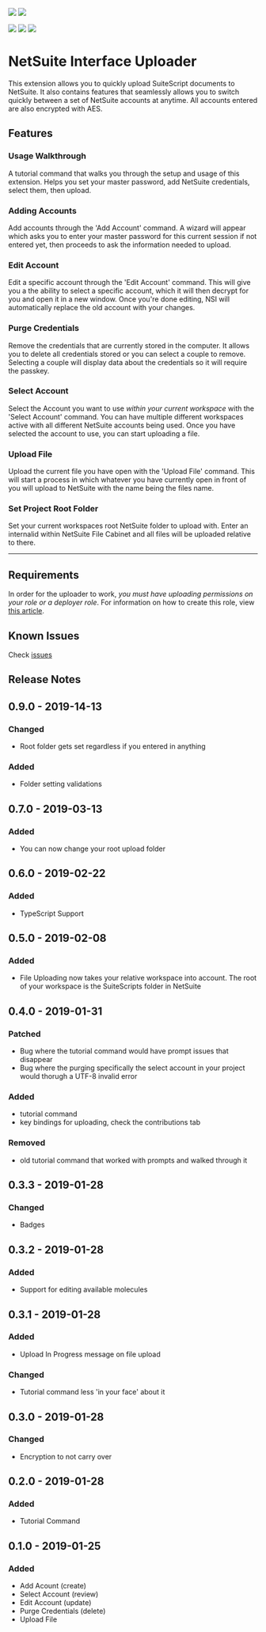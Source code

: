 [![](https://img.shields.io/badge/Author-RSM%20US-ff5e99.svg)](https://github.com/ExploreConsulting)
[![](https://img.shields.io/badge/Repository-NetSuite%20Interface%20Uploader-5ea6ff.svg)](https://github.com/ExploreConsulting/NetSuite-Interface-Uploader)

![](https://img.shields.io/github/issues/ExploreConsulting/NetSuite-Interface-Uploader.svg)
![](https://img.shields.io/github/stars/ExploreConsulting/NetSuite-Interface-Uploader.svg)
![](https://img.shields.io/github/license/ExploreConsulting/NetSuite-Interface-Uploader.svg)

# NetSuite Interface Uploader

This extension allows you to quickly upload SuiteScript documents to NetSuite. It also contains features that seamlessly allows you to switch quickly between a set of NetSuite accounts at anytime. All accounts entered are also encrypted with AES.

## Features

### Usage Walkthrough

A tutorial command that walks you through the setup and usage of this extension. Helps you set your master password, add NetSuite credentials, select them, then upload.

### Adding Accounts

Add accounts through the 'Add Account' command. A wizard will appear which asks you to enter your master password for this current session if not entered yet, then proceeds to ask the information needed to upload.

### Edit Account

Edit a specific account through the 'Edit Account' command. This will give you a the ability to select a specific account, which it will then decrypt for you and open it in a new window. Once you're done editing, NSI will automatically replace the old account with your changes.

### Purge Credentials

Remove the credentials that are currently stored in the computer. It allows you to delete all credentials stored or you can select a couple to remove. Selecting a couple will display data about the credentials so it will require the passkey.

### Select Account

Select the Account you want to use *within your current workspace* with the 'Select Account' command. You can have multiple different workspaces active with all different NetSuite accounts being used. Once you have selected the account to use, you can start uploading a file.

### Upload File

Upload the current file you have open with the 'Upload File' command. This will start a process in which whatever you have currently open in front of you will upload to NetSuite with the name being the files name.

### Set Project Root Folder

Set your current workspaces root NetSuite folder to upload with. Enter an internalid within NetSuite File Cabinet and all files will be uploaded relative to there.

-----------------------------------------------------------------------------------------------------------

## Requirements

In order for the uploader to work, *you must have uploading permissions on your role or a deployer role*. For information on how to create this role, view [this article](https://developers.suitecommerce.com/section1536122387#subsect1536120034).

## Known Issues

Check [issues](https://github.com/EmilChoparinov/NetSuite-Interface-Uploader/issues)

## Release Notes

## 0.9.0 - 2019-14-13
### Changed
- Root folder gets set regardless if you entered in anything

### Added
- Folder setting validations 

## 0.7.0 - 2019-03-13
### Added
- You can now change your root upload folder

## 0.6.0 - 2019-02-22
### Added
- TypeScript Support

## 0.5.0 - 2019-02-08
### Added
- File Uploading now takes your relative workspace into account. The root of your workspace is the SuiteScripts folder in NetSuite

## 0.4.0 - 2019-01-31
### Patched
- Bug where the tutorial command would have prompt issues that disappear
- Bug where the purging specifically the select account in your project would thorugh a UTF-8 invalid error

### Added
- tutorial command
- key bindings for uploading, check the contributions tab

### Removed
- old tutorial command that worked with prompts and walked through it

## 0.3.3 - 2019-01-28 
### Changed
- Badges

## 0.3.2 - 2019-01-28 
### Added
- Support for editing available molecules

## 0.3.1 - 2019-01-28 
### Added
- Upload In Progress message on file upload

### Changed
- Tutorial command less 'in your face' about it

## 0.3.0 - 2019-01-28 
### Changed
- Encryption to not carry over

## 0.2.0 - 2019-01-28 
### Added
- Tutorial Command

## 0.1.0 - 2019-01-25
### Added
- Add Acount (create)
- Select Account (review)
- Edit Account (update)
- Purge Credentials (delete)
- Upload File